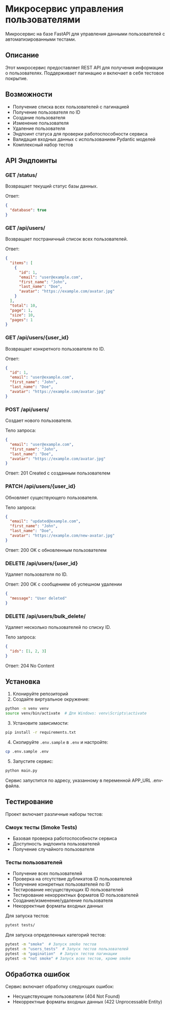 # Микросервис управления пользователями

Микросервис на базе FastAPI для управления данными пользователей с автоматизированными тестами.

## Описание

Этот микросервис предоставляет REST API для получения информации о пользователях. Поддерживает пагинацию и включает в себя тестовое покрытие.

## Возможности

- Получение списка всех пользователей с пагинацией
- Получение пользователя по ID
- Создание пользователя
- Изменение пользователя
- Удаление пользователя
- Эндпоинт статуса для проверки работоспособности сервиса
- Валидация входных данных с использованием Pydantic моделей
- Комплексный набор тестов

## API Эндпоинты

### GET /status/

Возвращает текущий статус базы данных.

Ответ:

```json
{
  "database": true
}
```

### GET /api/users/

Возвращает постраничный список всех пользователей.

Ответ:

```json
{
  "items": [
    {
      "id": 1,
      "email": "user@example.com",
      "first_name": "John",
      "last_name": "Doe",
      "avatar": "https://example.com/avatar.jpg"
    }
  ],
  "total": 10,
  "page": 1,
  "size": 10,
  "pages": 1
}
```

### GET /api/users/{user_id}

Возвращает конкретного пользователя по ID.

Ответ:

```json
{
  "id": 1,
  "email": "user@example.com",
  "first_name": "John",
  "last_name": "Doe",
  "avatar": "https://example.com/avatar.jpg"
}
```

### POST /api/users/

Создает нового пользователя.

Тело запроса:

```json
{
  "email": "user@example.com",
  "first_name": "John",
  "last_name": "Doe",
  "avatar": "https://example.com/avatar.jpg"
}
```

Ответ: 201 Created с созданным пользователем

### PATCH /api/users/{user_id}

Обновляет существующего пользователя.

Тело запроса:

```json
{
  "email": "updated@example.com",
  "first_name": "John",
  "last_name": "Doe",
  "avatar": "https://example.com/new-avatar.jpg"
}
```

Ответ: 200 OK с обновленным пользователем

### DELETE /api/users/{user_id}

Удаляет пользователя по ID.

Ответ: 200 OK с сообщением об успешном удалении

```json
{
  "message": "User deleted"
}
```

### DELETE /api/users/bulk_delete/

Удаляет несколько пользователей по списку ID.

Тело запроса:

```json
{
  "ids": [1, 2, 3]
}
```

Ответ: 204 No Content

## Установка

1. Клонируйте репозиторий
2. Создайте виртуальное окружение:

```bash
python -m venv venv
source venv/bin/activate  # Для Windows: venv\Scripts\activate
```

3. Установите зависимости:

```bash
pip install -r requirements.txt
```

4. Скопируйте `.env.sample` в `.env` и настройте:

```bash
cp .env.sample .env
```

5. Запустите сервис:

```bash
python main.py
```

Сервис запустится по адресу, указанному в переменной APP_URL .env-файла.

## Тестирование

Проект включает различные наборы тестов:

### Смоук тесты (Smoke Tests)

- Базовая проверка работоспособности сервиса
- Доступность эндпоинта пользователей
- Получение случайного пользователя

### Тесты пользователей

- Получение всех пользователей
- Проверка на отсутствие дубликатов ID пользователей
- Получение конкретных пользователей по ID
- Тестирование несуществующих ID пользователей
- Тестирование некорректных форматов ID пользователей
- Создание/изменение/удаление пользователя
- Некорректные форматы входных данных

Для запуска тестов:

```bash
pytest tests/
```

Для запуска определенных категорий тестов:

```bash
pytest -m "smoke"  # Запуск smoke тестов
pytest -m "users_tests"  # Запуск тестов пользователей
pytest -m "pagination"  # Запуск тестов пагинации
pytest -m "not smoke" # Запуск всех тестов, кроме smoke
```

## Обработка ошибок

Сервис включает обработку следующих ошибок:

- Несуществующие пользователи (404 Not Found)
- Некорректные форматы входных данных (422 Unprocessable Entity)
